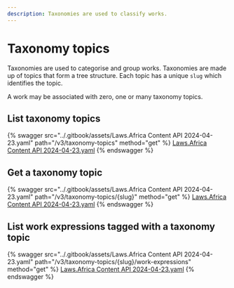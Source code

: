 ```yaml
---
description: Taxonomies are used to classify works.
---
```


# Taxonomy topics

Taxonomies are used to categorise and group works. Taxonomies are made up of topics that form a tree structure. Each topic has a unique `slug`  which identifies the topic.

A work may be associated with zero, one or many taxonomy topics.

## List taxonomy topics

{% swagger src="../.gitbook/assets/Laws.Africa Content API 2024-04-23.yaml" path="/v3/taxonomy-topics" method="get" %}
[Laws.Africa Content API 2024-04-23.yaml](<../.gitbook/assets/Laws.Africa Content API 2024-04-23.yaml>)
{% endswagger %}

## Get a taxonomy topic

{% swagger src="../.gitbook/assets/Laws.Africa Content API 2024-04-23.yaml" path="/v3/taxonomy-topics/{slug}" method="get" %}
[Laws.Africa Content API 2024-04-23.yaml](<../.gitbook/assets/Laws.Africa Content API 2024-04-23.yaml>)
{% endswagger %}

## List work expressions tagged with a taxonomy topic

{% swagger src="../.gitbook/assets/Laws.Africa Content API 2024-04-23.yaml" path="/v3/taxonomy-topics/{slug}/work-expressions" method="get" %}
[Laws.Africa Content API 2024-04-23.yaml](<../.gitbook/assets/Laws.Africa Content API 2024-04-23.yaml>)
{% endswagger %}
